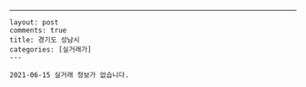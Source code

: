 ---
    layout: post
    comments: true
    title: 경기도 성남시
    categories: [실거래가]
    ---

    2021-06-15 실거래 정보가 없습니다.

    